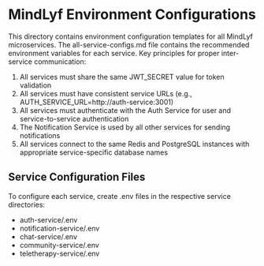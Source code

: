 # MindLyf Environment Configurations
This directory contains environment configuration templates for all MindLyf microservices.
The all-service-configs.md file contains the recommended environment variables for each service.
Key principles for proper inter-service communication:
1. All services must share the same JWT_SECRET value for token validation
2. All services must have consistent service URLs (e.g., AUTH_SERVICE_URL=http://auth-service:3001)
3. All services must authenticate with the Auth Service for user and service-to-service authentication
4. The Notification Service is used by all other services for sending notifications
5. All services connect to the same Redis and PostgreSQL instances with appropriate service-specific database names

## Service Configuration Files
To configure each service, create .env files in the respective service directories:
- auth-service/.env
- notification-service/.env
- chat-service/.env
- community-service/.env
- teletherapy-service/.env
